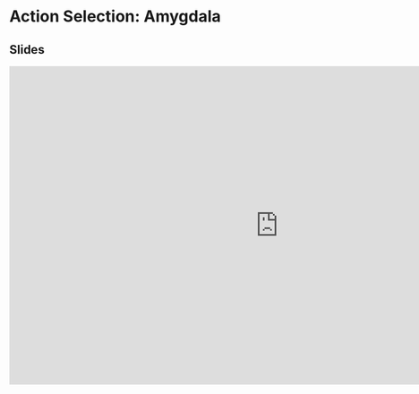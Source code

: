 # Action Selection: Amygdala

## Slides

<iframe src="https://docs.google.com/presentation/d/e/2PACX-1vQVMmYqoiSZnxsMXkoEdIfHIrb4Psv-lE98TB-aZk4Rb6mwXfJtBlB-eI1Z40pRpC_2u5TfRH41anm1/embed?start=false&loop=false&delayms=3000" frameborder="0" width="960" height="569" allowfullscreen="true" mozallowfullscreen="true" webkitallowfullscreen="true"></iframe>